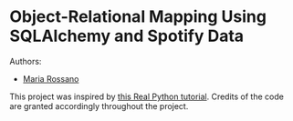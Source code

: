 # **Object-Relational Mapping Using SQLAlchemy and Spotify Data**

Authors:
- [Maria Rossano](https://github.com/rossanot/)

This project was inspired by [this Real Python tutorial](https://realpython.com/python-sqlite-sqlalchemy/#working-with-sqlalchemy-and-python-objects). Credits of the code are granted accordingly throughout the project.
